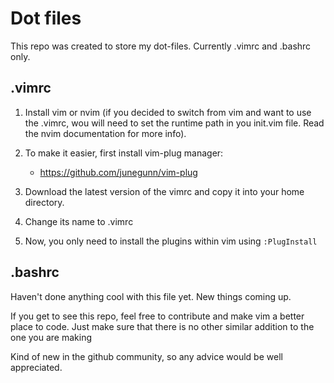 
# Dot files

This repo was created to store my dot-files. Currently .vimrc and .bashrc only.

## .vimrc

1. Install vim or nvim (if you decided to switch from vim and want to use the
.vimrc, wou will need to set the runtime path in you init.vim file. Read the
nvim documentation for more info).

2. To make it easier, first install vim-plug manager:
    * <https://github.com/junegunn/vim-plug>

3. Download the latest version of the vimrc and copy it into your home directory.
4. Change its name to .vimrc
5. Now, you only need to install the plugins within vim using `:PlugInstall`

## .bashrc

Haven't done anything cool with this file yet. New things coming up.

If you get to see this repo, feel free to contribute and make vim a better place
to code.
Just make sure that there is no other similar addition to the one you are making

Kind of new in the github community, so any advice would be well appreciated.
